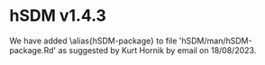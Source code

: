 # hSDM v1.4.3

We have added \alias{hSDM-package} to file 'hSDM/man/hSDM-package.Rd' as suggested by Kurt Hornik by email on 18/08/2023.
